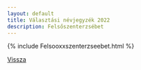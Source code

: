 ```yaml
---
layout: default
title: Választási névjegyzék 2022
description: Felsőszenterzsébet
---
```


{% include Felsooxxszenterzseebet.html %}

[Vissza](./)